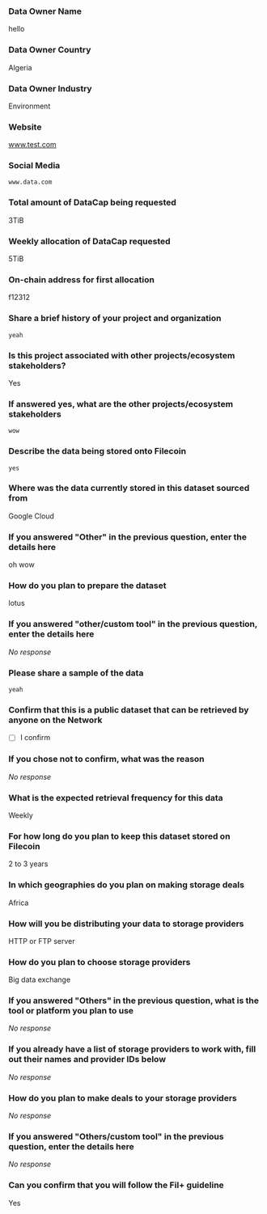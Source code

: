 ### Data Owner Name

hello

### Data Owner Country

Algeria

### Data Owner Industry

Environment

### Website

www.test.com

### Social Media

```text
www.data.com
```

### Total amount of DataCap being requested

3TiB

### Weekly allocation of DataCap requested

5TiB

### On-chain address for first allocation

f12312

### Share a brief history of your project and organization

```text
yeah
```

### Is this project associated with other projects/ecosystem stakeholders?

Yes

### If answered yes, what are the other projects/ecosystem stakeholders

```text
wow
```

### Describe the data being stored onto Filecoin

```text
yes
```

### Where was the data currently stored in this dataset sourced from

Google Cloud

### If you answered "Other" in the previous question, enter the details here

oh wow

### How do you plan to prepare the dataset

lotus

### If you answered "other/custom tool" in the previous question, enter the details here

_No response_

### Please share a sample of the data

```text
yeah
```

### Confirm that this is a public dataset that can be retrieved by anyone on the Network

- [ ] I confirm

### If you chose not to confirm, what was the reason

_No response_

### What is the expected retrieval frequency for this data

Weekly

### For how long do you plan to keep this dataset stored on Filecoin

2 to 3 years

### In which geographies do you plan on making storage deals

Africa

### How will you be distributing your data to storage providers

HTTP or FTP server

### How do you plan to choose storage providers

Big data exchange

### If you answered "Others" in the previous question, what is the tool or platform you plan to use

_No response_

### If you already have a list of storage providers to work with, fill out their names and provider IDs below

_No response_

### How do you plan to make deals to your storage providers

_No response_

### If you answered "Others/custom tool" in the previous question, enter the details here

_No response_

### Can you confirm that you will follow the Fil+ guideline

Yes
